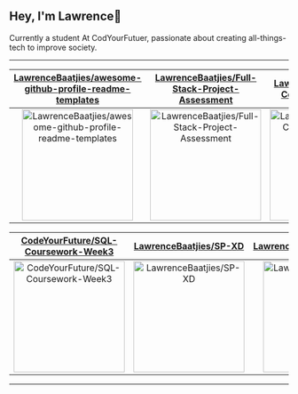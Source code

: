 ## Hey, I'm Lawrence👋

Currently a student At CodYourFutuer, passionate about creating all-things-tech to improve society.

---

| [LawrenceBaatjies/awesome-github-profile-readme-templates](https://github.com/LawrenceBaatjies/awesome-github-profile-readme-templates) | [LawrenceBaatjies/Full-Stack-Project-Assessment](https://github.com/LawrenceBaatjies/Full-Stack-Project-Assessment) | [LawrenceBaatjies/SQL-Coursework-Week3](https://github.com/LawrenceBaatjies/SQL-Coursework-Week3) |
| :-: | :-: | :-: |
| <a href="https://github.com/LawrenceBaatjies/awesome-github-profile-readme-templates"><img src="https://github.com/LawrenceBaatjies/LawrenceBaatjies/raw/master/DISPLAY.jpg" alt="LawrenceBaatjies/awesome-github-profile-readme-templates" title="LawrenceBaatjies/awesome-github-profile-readme-templates" width="200" height="200"></a> | <a href="https://github.com/LawrenceBaatjies/Full-Stack-Project-Assessment"><img src="https://github.com/LawrenceBaatjies/LawrenceBaatjies/raw/master/DISPLAY.jpg" alt="LawrenceBaatjies/Full-Stack-Project-Assessment" title="LawrenceBaatjies/Full-Stack-Project-Assessment" width="200" height="200"></a> | <a href="https://github.com/LawrenceBaatjies/SQL-Coursework-Week3"><img src="https://github.com/LawrenceBaatjies/LawrenceBaatjies/raw/master/DISPLAY.jpg" alt="LawrenceBaatjies/SQL-Coursework-Week3" title="LawrenceBaatjies/SQL-Coursework-Week3" width="200" height="200"></a> |

| [CodeYourFuture/SQL-Coursework-Week3](https://github.com/CodeYourFuture/SQL-Coursework-Week3) | [LawrenceBaatjies/SP-XD](https://github.com/LawrenceBaatjies/SP-XD) | [LawrenceBaatjies/muskanrani](https://github.com/LawrenceBaatjies/muskanrani) |
| :-: | :-: | :-: |
| <a href="https://github.com/CodeYourFuture/SQL-Coursework-Week3"><img src="https://github.com/LawrenceBaatjies/LawrenceBaatjies/raw/master/DISPLAY.jpg" alt="CodeYourFuture/SQL-Coursework-Week3" title="CodeYourFuture/SQL-Coursework-Week3" width="200" height="200"></a> | <a href="https://github.com/LawrenceBaatjies/SP-XD"><img src="https://github.com/LawrenceBaatjies/LawrenceBaatjies/raw/master/DISPLAY.jpg" alt="LawrenceBaatjies/SP-XD" title="LawrenceBaatjies/SP-XD" width="200" height="200"></a> | <a href="https://github.com/LawrenceBaatjies/muskanrani"><img src="https://github.com/LawrenceBaatjies/LawrenceBaatjies/raw/master/DISPLAY.jpg" alt="LawrenceBaatjies/muskanrani" title="LawrenceBaatjies/muskanrani" width="200" height="200"></a> |



---

